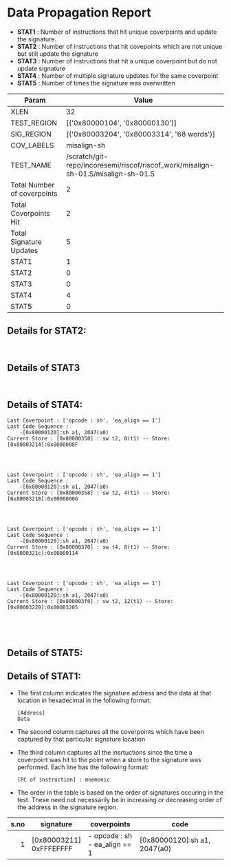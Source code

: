 
# Data Propagation Report

- **STAT1** : Number of instructions that hit unique coverpoints and update the signature.
- **STAT2** : Number of instructions that hit covepoints which are not unique but still update the signature
- **STAT3** : Number of instructions that hit a unique coverpoint but do not update signature
- **STAT4** : Number of multiple signature updates for the same coverpoint
- **STAT5** : Number of times the signature was overwritten

| Param                     | Value    |
|---------------------------|----------|
| XLEN                      | 32      |
| TEST_REGION               | [('0x80000104', '0x80000130')]      |
| SIG_REGION                | [('0x80003204', '0x80003314', '68 words')]      |
| COV_LABELS                | misalign-sh      |
| TEST_NAME                 | /scratch/git-repo/incoresemi/riscof/riscof_work/misalign-sh-01.S/misalign-sh-01.S    |
| Total Number of coverpoints| 2     |
| Total Coverpoints Hit     | 2      |
| Total Signature Updates   | 5      |
| STAT1                     | 1      |
| STAT2                     | 0      |
| STAT3                     | 0     |
| STAT4                     | 4     |
| STAT5                     | 0     |

## Details for STAT2:

```


```

## Details of STAT3

```


```

## Details of STAT4:

```
Last Coverpoint : ['opcode : sh', 'ea_align == 1']
Last Code Sequence : 
	-[0x80000120]:sh a1, 2047(a0)
Current Store : [0x80000350] : sw t2, 0(t1) -- Store: [0x80003214]:0x0000008F




Last Coverpoint : ['opcode : sh', 'ea_align == 1']
Last Code Sequence : 
	-[0x80000120]:sh a1, 2047(a0)
Current Store : [0x80000358] : sw t2, 4(t1) -- Store: [0x80003218]:0x00000006




Last Coverpoint : ['opcode : sh', 'ea_align == 1']
Last Code Sequence : 
	-[0x80000120]:sh a1, 2047(a0)
Current Store : [0x80000370] : sw t4, 8(t1) -- Store: [0x8000321c]:0x00000114




Last Coverpoint : ['opcode : sh', 'ea_align == 1']
Last Code Sequence : 
	-[0x80000120]:sh a1, 2047(a0)
Current Store : [0x800003f0] : sw t2, 12(t1) -- Store: [0x80003220]:0x00003205





```

## Details of STAT5:



## Details of STAT1:

- The first column indicates the signature address and the data at that location in hexadecimal in the following format: 
  ```
  [Address]
  Data
  ```

- The second column captures all the coverpoints which have been captured by that particular signature location

- The third column captures all the insrtuctions since the time a coverpoint was
  hit to the point when a store to the signature was performed. Each line has
  the following format:
  ```
  [PC of instruction] : mnemonic
  ```
- The order in the table is based on the order of signatures occuring in the
  test. These need not necessarily be in increasing or decreasing order of the
  address in the signature region.

|s.no|        signature         |             coverpoints              |              code               |
|---:|--------------------------|--------------------------------------|---------------------------------|
|   1|[0x80003211]<br>0xFFFEFFFF|- opcode : sh<br> - ea_align == 1<br> |[0x80000120]:sh a1, 2047(a0)<br> |
